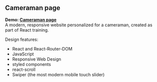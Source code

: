 ## Cameraman page

**Demo: [Cameraman page](https://dawiddev.github.io/camerman/)** <br/>
A modern, responsive website personalized for a cameraman, created as part of React training.

Design features:

- React and React-Router-DOM
- JavaScript
- Responsive Web Design
- styled components
- react-scroll
- Swiper (the most modern mobile touch slider)
